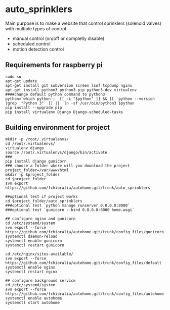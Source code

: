 # auto_sprinklers
Main purpose is to make a website that control sprinklers (solenoid valves) with multiple types of control.
- manual control (on/off or completly disable)
- scheduled control
- motion detection control
## Requirements for raspberry pi 
```
sudo su
apt-get update
apt-get install git subversion screen lsof tcpdump nginx
apt-get install python3 python3-pip python3-dev virtualenv
####change default python command to python3
python=`which python`;  [[ -L "$python" ]] && [[ `python --version |grep  "Python 3"` ]] ||  ln -sf /usr/bin/python3 $python
pip install --upgrade pip
pip install virtualenv Django Django-scheduled-tasks
```
## Building environment for project 
```
mkdir -p /root/.virtualenvs/
cd /root/.virtualenvs/
virtualenv django
source /root/.virtualenvs/django/bin/activate
###
pip install django gunicorn 
### choose a folder where will you download the project
project_folder=/var/www/html
mkdir -p $project_folder
cd $project_folder
svn export https://github.com/fchioralia/autohome.git/trunk/auto_sprinklers

##optional test if project works
cd $project_folder/auto_sprinklers
###optional test `python manage runserver 0.0.0.0:8000`
###optional test `gunicorn --bind 0.0.0.0:8000 home.wsgi`

## configure nginx and gunicorn
cd /etc/systemd/system
svn export --force  https://github.com/fchioralia/autohome.git/trunk/config_files/gunicorn.service
systemctl daemon-reload
systemctl enable gunicorn
systemctl restart gunicorn

cd /etc/nginx/sites-available/
svn export --force  https://github.com/fchioralia/autohome.git/trunk/config_files/default
systemctl enable nginx
systemctl restart nginx

## configure background service 
cd /etc/systemd/system
svn export --force  https://github.com/fchioralia/autohome.git/trunk/config_files/autohome.service
systemctl enable autohome
systemctl start autohome




```
